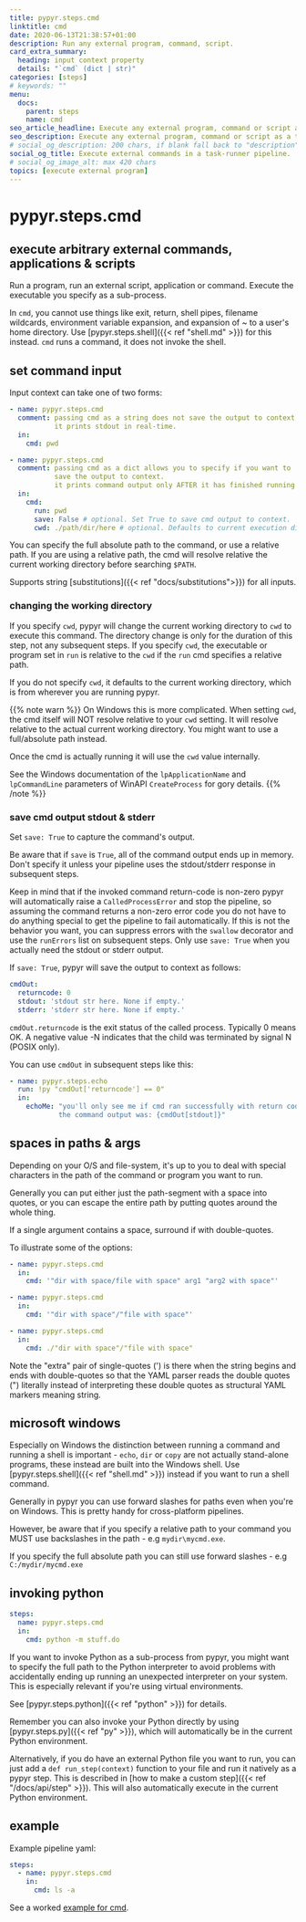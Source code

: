 ```yaml
---
title: pypyr.steps.cmd
linktitle: cmd
date: 2020-06-13T21:38:57+01:00
description: Run any external program, command, script.
card_extra_summary:
  heading: input context property
  details: "`cmd` (dict | str)"
categories: [steps]
# keywords: ""
menu:
  docs:
    parent: steps
    name: cmd
seo_article_headline: Execute any external program, command or script as a task in a pipeline step.
seo_description: Execute any external program, command or script as a task in a task-runner pipeline step.
# social_og_description: 200 chars, if blank fall back to "description"
social_og_title: Execute external commands in a task-runner pipeline.
# social_og_image_alt: max 420 chars
topics: [execute external program]
---
```

# pypyr.steps.cmd
## execute arbitrary external commands, applications & scripts
Run a program, run an external script, application or command. Execute 
the executable you specify as a sub-process.

In `cmd`, you cannot use things like exit, return, shell pipes, filename
wildcards, environment variable expansion, and expansion of \~ to a
user's home directory. Use [pypyr.steps.shell]({{< ref "shell.md" >}}) for
this instead. `cmd` runs a command, it does not invoke the shell.

## set command input
Input context can take one of two forms:

```yaml
- name: pypyr.steps.cmd
  comment: passing cmd as a string does not save the output to context.
           it prints stdout in real-time.
  in:
    cmd: pwd

- name: pypyr.steps.cmd
  comment: passing cmd as a dict allows you to specify if you want to
           save the output to context.
           it prints command output only AFTER it has finished running.
  in:
    cmd:
      run: pwd
      save: False # optional. Set True to save cmd output to context.
      cwd: ./path/dir/here # optional. Defaults to current execution dir.
```

You can specify the full absolute path to the command, or use a relative path.
If you are using a relative path, the cmd will resolve relative the current
working directory before searching `$PATH`.

Supports string [substitutions]({{< ref "docs/substitutions">}}) for all inputs.

### changing the working directory
If you specify `cwd`, pypyr will change the current working directory to
`cwd` to execute this command. The directory change is only for the
duration of this step, not any subsequent steps. If you specify `cwd`,
the executable or program set in `run` is relative to the `cwd` if
the `run` cmd specifies a relative path.

If you do not specify `cwd`, it defaults to the current working directory,
which is from wherever you are running pypyr.

{{% note warn %}}
On Windows this is more complicated. When setting `cwd`, the cmd itself will
NOT resolve relative to your `cwd` setting. It will resolve relative to the
actual current working directory. You might want to use a full/absolute path
instead.

Once the cmd is actually running it will use the `cwd` value internally. 

See the Windows documentation of the `lpApplicationName` and `lpCommandLine`
parameters of WinAPI `CreateProcess` for gory details.
{{% /note %}}

### save cmd output stdout & stderr
Set `save: True` to capture the command's output.

Be aware that if `save` is `True`, all of the command output ends up in
memory. Don't specify it unless your pipeline uses the stdout/stderr
response in subsequent steps.

Keep in mind that if the invoked command return-code is non-zero pypyr will
automatically raise a `CalledProcessError` and stop the pipeline, so assuming
the command returns a non-zero error code you do not have to do anything special
to get the pipeline to fail automatically. If this is not the behavior you want,
you can suppress errors with the `swallow` decorator and use the `runErrors`
list on subsequent steps. Only use `save: True` when you actually need the
stdout or stderr output.

If `save: True`, pypyr will save the output to context as follows:

```yaml
cmdOut:
  returncode: 0
  stdout: 'stdout str here. None if empty.'
  stderr: 'stderr str here. None if empty.'
```

`cmdOut.returncode` is the exit status of the called process. Typically
0 means OK. A negative value -N indicates that the child was terminated
by signal N (POSIX only).

You can use `cmdOut` in subsequent steps like this:

```yaml
- name: pypyr.steps.echo
  run: !py "cmdOut['returncode'] == 0"
  in:
    echoMe: "you'll only see me if cmd ran successfully with return code 0.
            the command output was: {cmdOut[stdout]}"
```

## spaces in paths & args
Depending on your O/S and file-system, it's up to you to deal with special
characters in the path of the command or program you want to run. 

Generally you can put either just the path-segment with a space into quotes,
or you can escape the entire path by putting quotes around the whole thing.

If a single argument contains a space, surround if with double-quotes.

To illustrate some of the options:
```yaml
- name: pypyr.steps.cmd
  in:
    cmd: '"dir with space/file with space" arg1 "arg2 with space"'

- name: pypyr.steps.cmd
  in:
    cmd: '"dir with space"/"file with space"'

- name: pypyr.steps.cmd
  in:
    cmd: ./"dir with space"/"file with space"
```

Note the "extra" pair of single-quotes (') is there when the string begins and
ends with double-quotes so that the YAML parser reads the double quotes (")
literally instead of interpreting these double quotes as structural YAML markers
meaning string.

## microsoft windows
Especially on Windows the distinction between running a command and running a
shell is important - `echo`, `dir` or `copy` are not actually stand-alone
programs, these instead are built into the Windows shell. Use
[pypyr.steps.shell]({{< ref "shell.md" >}}) instead if you want to run a shell
command.

Generally in pypyr you can use forward slashes for paths even when you're on
Windows. This is pretty handy for cross-platform pipelines.

However, be aware that if you specify a relative path to your command you MUST
use backslashes in the path -  e.g `mydir\mycmd.exe`.

If you specify the full absolute path you can still use forward slashes - e.g
`C:/mydir/mycmd.exe`

## invoking python
```yaml
steps:
  name: pypyr.steps.cmd
  in:
    cmd: python -m stuff.do
```

If you want to invoke Python as a sub-process from pypyr, you might want to
specify the full path to the Python interpreter to avoid problems with
accidentally ending up running an unexpected interpreter on your system. This
is especially relevant if you're using virtual environments.

See [pypyr.steps.python]({{< ref "python" >}}) for details.

Remember you can also invoke your Python directly by using
[pypyr.steps.py]({{< ref "py" >}}), which will automatically be in the
current Python environment.

Alternatively, if you do have an external Python file you want to run, you can
just add a `def run_step(context)` function to your file and run it natively as
a pypyr step. This is described in [how to make a custom step]({{< ref
"/docs/api/step" >}}). This will also automatically execute in the current
Python environment.

## example
Example pipeline yaml:

```yaml
steps:
  - name: pypyr.steps.cmd
    in:
      cmd: ls -a
```

See a worked [example for cmd](https://github.com/pypyr/pypyr-example/tree/main/pipelines/shell.yaml).
